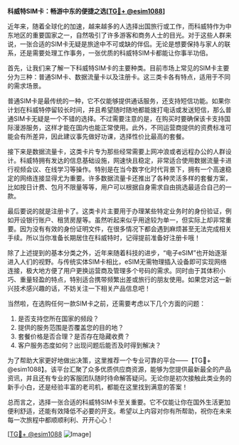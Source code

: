 **科威特SIM卡：畅游中东的便捷之选[[TG💪+ @esim1088](https://t.me/s/esim1088)]**

近年来，随着全球化的加速，越来越多的人选择出国旅行或工作，而科威特作为中东地区的重要国家之一，自然吸引了许多游客和商务人士的目光。对于这些人群来说，一张合适的SIM卡无疑是旅途中不可或缺的伴侣。无论是想要保持与家人的联系，还是需要处理工作事务，一张优质的科威特SIM卡都能让你事半功倍。

首先，让我们来了解一下科威特SIM卡的主要种类。目前市场上常见的SIM卡主要分为三种：普通SIM卡、数据流量卡以及注册卡。这三类卡各有特点，适用于不同的需求场景。

普通SIM卡是最传统的一种，它不仅能够提供通话服务，还支持短信功能。如果你计划在科威特停留较长时间，并且希望随时随地都能拨打电话或发送短信，那么普通SIM卡无疑是一个不错的选择。不过需要注意的是，在购买时要确保该卡支持国际漫游服务，这样才能在国内也能正常使用。此外，不同运营商提供的资费标准可能会有所差异，因此建议事先做好功课，选择性价比最高的套餐。

接下来是数据流量卡，这类卡片专为那些经常需要上网冲浪或者远程办公的人群设计。科威特拥有发达的信息基础设施，网速快且稳定，非常适合使用数据流量卡进行视频会议、在线学习等操作。特别是在当今数字化时代背景下，拥有一个高速稳定的网络连接显得尤为重要。许多数据流量卡还推出了各种灵活多样的套餐方案，比如按日计费、包月不限量等等，用户可以根据自身需求自由挑选最适合自己的一款。

最后要说的就是注册卡了。这类卡片主要用于办理某些特定业务时的身份验证，例如开设银行账户、租赁房屋等。虽然听起来似乎用途较为单一，但实际上却非常重要。因为没有有效的身份证明文件，在很多情况下都会遇到麻烦甚至无法完成相关手续。所以当你准备长期居住在科威特时，记得提前准备好注册卡哦！

除了上述提到的基本分类之外，近年来随着科技的进步，“电子eSIM”也开始逐渐进入人们的视野。与传统实体SIM卡相比，eSIM无需物理插入设备即可实现网络连接，极大地方便了用户更换运营商及管理多个号码的需求。同时由于其体积小巧、重量轻盈的特点，特别适合携带频繁出差或旅行的朋友使用。如果您对这一新兴技术感兴趣的话，不妨关注一下相关产品信息吧！

当然啦，在选购任何一款SIM卡之前，还需要考虑以下几个方面的问题：
1. 是否支持您所在国家的频段？
2. 提供的服务范围是否覆盖您的目的地？
3. 套餐价格是否合理？是否存在隐藏收费？
4. 客户服务态度如何？出现问题后能否及时得到解决？

为了帮助大家更好地做出决策，这里推荐一个专业可靠的平台——【TG💪+ @esim1088】。该平台汇聚了众多优质供应商资源，能够为您提供最新最全的产品资讯，并且还有专业的客服团队随时待命解答疑问。无论你是初次接触此类业务的新手小白，还是经验丰富的老司机，都能在这里找到满意的答案！

总而言之，选择一张合适的科威特SIM卡至关重要。它不仅能让你在国外生活更加便利舒适，还能有效降低不必要的开支。希望以上内容对你有所帮助，祝你在未来每一次旅程中都顺顺利利、开开心心！

[[TG💪+ @esim1088](https://t.me/s/esim1088) ![Image](https://i.postimg.cc/4NQfJmqS/Snipaste-2025-05-13-00-14-12.png)]